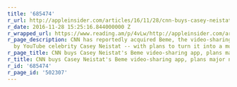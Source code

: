 ```yaml
---
title: '685474'
r_url: http://appleinsider.com/articles/16/11/28/cnn-buys-casey-neistats-beme-video-sharing-app-plans-major-new-business
r_date: 2016-11-28 15:25:16.844000000 Z
r_wrapped_url: https://www.reading.am/p/4vLw/http://appleinsider.com/articles/16/11/28/cnn-buys-casey-neistats-beme-video-sharing-app-plans-major-new-business
r_page_description: CNN has reportedly acquired Beme, the video-sharing app co-founded
  by YouTube celebrity Casey Neistat -- with plans to turn it into a much bigger project.
r_page_title: CNN buys Casey Neistat's Beme video-sharing app, plans major new business
r_title: CNN buys Casey Neistat's Beme video-sharing app, plans major new business
r_id: '685474'
r_page_id: '502307'
---
```


